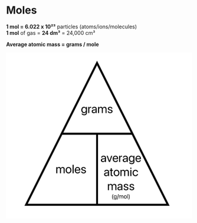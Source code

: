 # Moles

**1 mol = 6.022 x 10²³** particles (atoms/ions/molecules) \
**1 mol** of gas = **24 dm³** = 24,000 cm³

**Average atomic mass = grams / mole**

![Mole formula triangle](images/avogadro.png)
